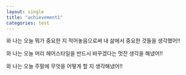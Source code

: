 ```yaml
---
layout: single
title: "achievement1"
categories: test
---
```


와 나는 오늘 뭐가 중요한 지 적어놓음으로써 내 삶에서 중요한 것들을 생각했어!!


와 나는 오늘 머리 헤어스타일을 반드시 바꾸겠다는 멋잔 생각을 해냈어!!


와 나는 오늘 주말에 무엇을 어떻게 할 지 생각해냈어!!
